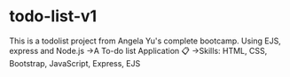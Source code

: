 # todo-list-v1
This is a todolist project from Angela Yu's complete bootcamp. Using EJS, express and Node.js
->A To-do list Application 📋
->Skills: HTML, CSS, Bootstrap, JavaScript, Express, EJS
